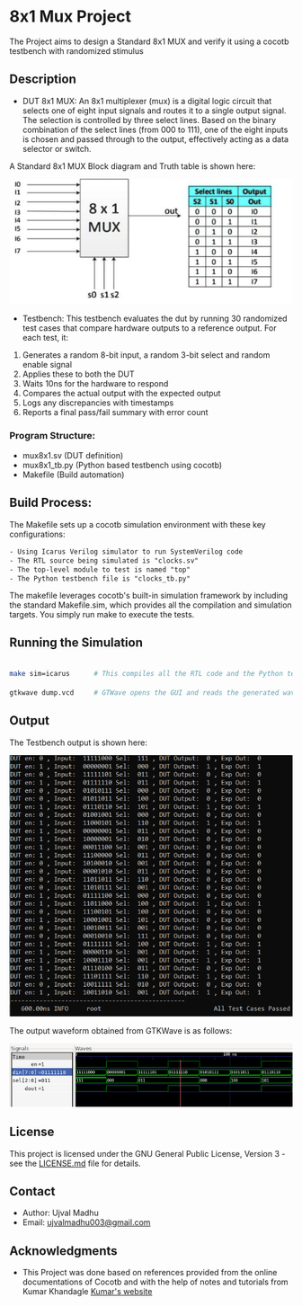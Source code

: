 # 8x1 Mux Project

The Project aims to design a Standard 8x1 MUX and verify it using a cocotb testbench with randomized stimulus


## Description

- DUT 8x1 MUX: 
An 8x1 multiplexer (mux) is a digital logic circuit that selects one of eight input signals and routes it to a single output signal. The selection is controlled by three select lines.  Based on the binary combination of the select lines (from 000 to 111), one of the eight inputs is chosen and passed through to the output, effectively acting as a data selector or switch.

A Standard 8x1 MUX Block diagram and Truth table is shown here:
<p>
    <img = src = "./mux_diagram.png">
</p>

- Testbench: 
This testbench evaluates the dut by running 30 randomized test cases that compare hardware outputs to a reference output.
For each test, it:

1. Generates a random 8-bit input, a random 3-bit select and random enable signal
2. Applies these to both the DUT
3. Waits 10ns for the hardware to respond
4. Compares the actual output with the expected output
5. Logs any discrepancies with timestamps
6. Reports a final pass/fail summary with error count


### Program Structure:


- mux8x1.sv    (DUT definition)
- mux8x1_tb.py (Python based testbench using cocotb)
- Makefile     (Build automation)


## Build Process:

The Makefile sets up a cocotb simulation environment with these key configurations:

    - Using Icarus Verilog simulator to run SystemVerilog code
    - The RTL source being simulated is "clocks.sv"
    - The top-level module to test is named "top"
    - The Python testbench file is "clocks_tb.py"

The makefile leverages cocotb's built-in simulation framework by including the standard Makefile.sim, which provides all the compilation and simulation targets. You simply run make to execute the tests.

## Running the Simulation

```bash

make sim=icarus      # This compiles all the RTL code and the Python testbench and generates the dump.vcd waveform dump file

gtkwave dump.vcd     # GTWave opens the GUI and reads the generated waveform dump file

```
## Output
The Testbench output is shown here:
<p>
    <img = src = "./tb_out.png">
</p>

The output waveform obtained from GTKWave is as follows:
<p>
    <img = src = "./mux_waveform.png">
</p>

## License

This project is licensed under the GNU General Public License, Version 3 - see the [LICENSE.md](../LICENSE.md) file for details.

## Contact

- Author: Ujval Madhu
- Email: ujvalmadhu003@gmail.com

## Acknowledgments

- This Project was done based on references provided from the online documentations of Cocotb and with the help of notes and tutorials from Kumar Khandagle [Kumar's website](https://namaste-fpga.com/#/)